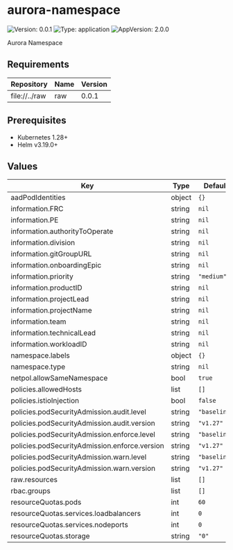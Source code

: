 # aurora-namespace

![Version: 0.0.1](https://img.shields.io/badge/Version-0.0.1-informational?style=flat-square) ![Type: application](https://img.shields.io/badge/Type-application-informational?style=flat-square) ![AppVersion: 2.0.0](https://img.shields.io/badge/AppVersion-2.0.0-informational?style=flat-square)

Aurora Namespace

## Requirements

| Repository | Name | Version |
|------------|------|---------|
| file://../raw | raw | 0.0.1 |

## Prerequisites

- Kubernetes 1.28+
- Helm v3.19.0+

## Values

| Key | Type | Default | Description |
|-----|------|---------|-------------|
| aadPodIdentities | object | `{}` |  |
| information.FRC | string | `nil` |  |
| information.PE | string | `nil` |  |
| information.authorityToOperate | string | `nil` |  |
| information.division | string | `nil` |  |
| information.gitGroupURL | string | `nil` |  |
| information.onboardingEpic | string | `nil` |  |
| information.priority | string | `"medium"` |  |
| information.productID | string | `nil` |  |
| information.projectLead | string | `nil` |  |
| information.projectName | string | `nil` |  |
| information.team | string | `nil` |  |
| information.technicalLead | string | `nil` |  |
| information.workloadID | string | `nil` |  |
| namespace.labels | object | `{}` |  |
| namespace.type | string | `nil` |  |
| netpol.allowSameNamespace | bool | `true` |  |
| policies.allowedHosts | list | `[]` |  |
| policies.istioInjection | bool | `false` |  |
| policies.podSecurityAdmission.audit.level | string | `"baseline"` |  |
| policies.podSecurityAdmission.audit.version | string | `"v1.27"` |  |
| policies.podSecurityAdmission.enforce.level | string | `"baseline"` |  |
| policies.podSecurityAdmission.enforce.version | string | `"v1.27"` |  |
| policies.podSecurityAdmission.warn.level | string | `"baseline"` |  |
| policies.podSecurityAdmission.warn.version | string | `"v1.27"` |  |
| raw.resources | list | `[]` |  |
| rbac.groups | list | `[]` |  |
| resourceQuotas.pods | int | `60` |  |
| resourceQuotas.services.loadbalancers | int | `0` |  |
| resourceQuotas.services.nodeports | int | `0` |  |
| resourceQuotas.storage | string | `"0"` |  |
